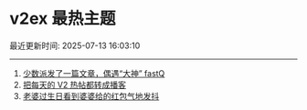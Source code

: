 # v2ex 最热主题

最近更新时间: 2025-07-13 16:03:10

--- 
1. [少数派发了一篇文章，偶遇“大神” fastQ](https://www.v2ex.com/t/1144850) 
2. [把每天的 V2 热帖都转成播客](https://www.v2ex.com/t/1144851) 
3. [老婆过生日看到婆婆给的红包气地发抖](https://www.v2ex.com/t/1144884) 
